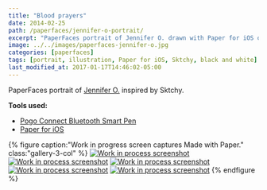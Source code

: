 ```yaml
---
title: "Blood prayers"
date: 2014-02-25
path: /paperfaces/jennifer-o-portrait/
excerpt: "PaperFaces portrait of Jennifer O. drawn with Paper for iOS on an iPad."
image: ../../images/paperfaces-jennifer-o.jpg
categories: [paperfaces]
tags: [portrait, illustration, Paper for iOS, Sktchy, black and white]
last_modified_at: 2017-01-17T14:46:02-05:00
---
```


PaperFaces portrait of [Jennifer O.](https://sktchy.com/nIj9DH) inspired by Sktchy.

**Tools used:**

- [Pogo Connect Bluetooth Smart Pen](https://www.amazon.com/gp/product/B009K448L4/ref=as_li_ss_tl?ie=UTF8&camp=1789&creative=390957&creativeASIN=B009K448L4&linkCode=as2&tag=mademist-20)
- [Paper for iOS](https://paper.bywetransfer.com/)

{% figure caption:"Work in progress screen captures Made with Paper." class:"gallery-3-col" %}
[![Work in process screenshot](../../images/paperfaces-jennifer-o-process-1-600.jpg)](../../images/paperfaces-jennifer-o-process-1-lg.jpg)
[![Work in process screenshot](../../images/paperfaces-jennifer-o-process-2-600.jpg)](../../images/paperfaces-jennifer-o-process-2-lg.jpg)
[![Work in process screenshot](../../images/paperfaces-jennifer-o-process-3-600.jpg)](../../images/paperfaces-jennifer-o-process-3-lg.jpg)
[![Work in process screenshot](../../images/paperfaces-jennifer-o-process-4-600.jpg)](../../images/paperfaces-jennifer-o-process-4-lg.jpg)
[![Work in process screenshot](../../images/paperfaces-jennifer-o-process-5-600.jpg)](../../images/paperfaces-jennifer-o-process-5-lg.jpg)
{% endfigure %}
